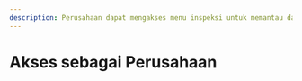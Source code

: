 ```yaml
---
description: Perusahaan dapat mengakses menu inspeksi untuk memantau dan mengelola aktifitas inspeksi
---
```


# Akses sebagai Perusahaan

